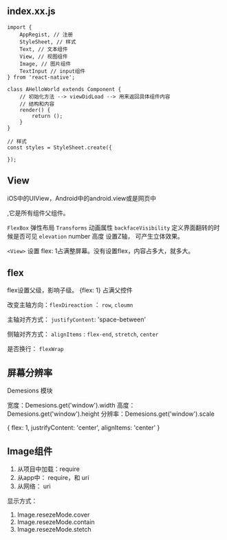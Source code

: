 
## index.xx.js

```
import {
	AppRegist, // 注册
	StyleSheet, // 样式
	Text, // 文本组件
	View, // 视图组件
	Image, // 图片组件
	TextInput // input组件		
} from 'react-native';

class AHelloWorld extends Component {
	// 初始化方法 --> viewDidLoad --> 用来返回具体组件内容
	// 结构和内容
	render() {
		return ();
	}
}

// 样式
const styles = StyleSheet.create({
	
});

```

## View

iOS中的UIView，Android中的android.view或是网页中<div> ,它是所有组件父组件。

`FlexBox` 弹性布局
`Transforms` 动画属性
`backfaceVisibility` 定义界面翻转的时候是否可见
`elevation` number 高度 设置Z轴， 可产生立体效果。


`<View>` 设置 flex: 1占满整屏幕。没有设置flex，内容占多大，就多大。


## flex

flex设置父级，影响子级。
{flex: 1} 占满父控件

改变主轴方向：`flexDireaction` ： `row`, `cloumn`

主轴对齐方式： `justifyContent`: 'space-between'

侧轴对齐方式： `alignItems` : `flex-end`, `stretch`, `center`

是否换行：  `flexWrap` 



## 屏幕分辨率

Demesions 模块

宽度：Demesions.get('window').width
高度：Demesions.get('window').height
分辨率：Demesions.get('window').scale

{
	flex: 1,
	justrifyContent: 'center',
	alignItems: 'center'
}


## Image组件

1. 从项目中加载：require
2. 从app中： require，和 uri
3. 从网络： uri

显示方式：

1. Image.resezeMode.cover
2. Image.resezeMode.contain
3. Image.resezeMode.stetch

